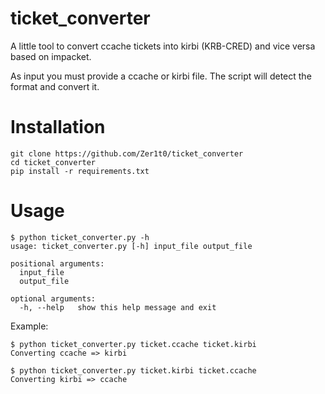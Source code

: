 # ticket_converter
A little tool to convert ccache tickets into kirbi (KRB-CRED) and vice versa based on impacket.

As input you must provide a ccache or kirbi file. The script will detect the format and convert it.

# Installation

```
git clone https://github.com/Zer1t0/ticket_converter
cd ticket_converter
pip install -r requirements.txt
```

# Usage

```
$ python ticket_converter.py -h
usage: ticket_converter.py [-h] input_file output_file

positional arguments:
  input_file
  output_file

optional arguments:
  -h, --help   show this help message and exit
```

Example:
```
$ python ticket_converter.py ticket.ccache ticket.kirbi
Converting ccache => kirbi
```

```
$ python ticket_converter.py ticket.kirbi ticket.ccache
Converting kirbi => ccache
```
